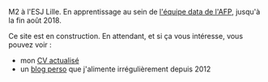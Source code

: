 M2 à l'ESJ Lille. En apprentissage au sein de [l'équipe data de l'AFP](https://interactive.afp.com/), jusqu'à la fin août 2018.

Ce site est en construction. En attendant, et si ça vous intéresse, vous pouvez voir : 
- mon [CV actualisé](/files/cv.pdf)
- un [blog perso](http://lebiberongrec.wordpress.com) que j'alimente irrégulièrement depuis 2012
